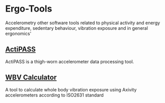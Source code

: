 # Ergo-Tools
Accelerometry other software tools related to physical activity and energy expenditure, sedentary behaviour, vibration exposure and in general ergonomics'

## [ActiPASS](https://ergo-tools.github.io/ActiPASS/)
ActiPASS is a thigh-worn accelerometer data processing tool.

## [WBV Calculator](https://ergo-tools.github.io/WBV_Calculator/)
A tool to calculate whole body vibration exposure using Axivity accelerometers according to ISO2631 standard

